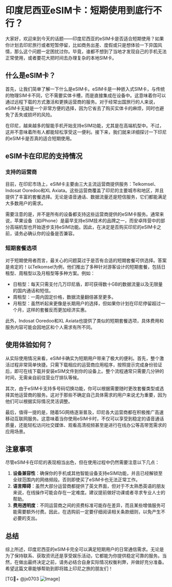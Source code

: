 # 印度尼西亚eSIM卡：短期使用到底行不行？

大家好，欢迎来到今天的话题——印度尼西亚的eSIM卡是否适合短期使用？如果你计划去印尼旅行或者短暂停留，比如商务出差、度假或只是想体验一下异国风情，那么这个问题一定困扰过你。毕竟，谁都不想到了当地才发现自己的手机无法正常使用，或者要花大把时间去办理复杂的本地SIM卡。

## 什么是eSIM卡？

首先，让我们简单了解一下什么是eSIM卡。eSIM卡是一种嵌入式SIM卡，与传统的物理SIM卡不同，它不需要实体卡槽，而是直接集成在设备中。这意味着你可以通过远程下载的方式激活和更换运营商的服务。对于经常出国旅行的人来说，eSIM卡无疑是一个非常方便的选择，因为它省去了购买实体卡的麻烦，同时也避免了丢失或损坏的风险。

在印尼，越来越多的智能手机开始支持eSIM功能，尤其是在高端机型中。不过，这并不意味着所有人都能轻松享受这一便利。接下来，我们就来详细探讨一下印尼的eSIM卡是否真的适合短期使用。

## eSIM卡在印尼的支持情况

### 支持的运营商

目前，在印尼市场上，eSIM卡主要由三大主流运营商提供服务：Telkomsel、Indosat Ooredoo和XL Axiata。这些运营商覆盖了印尼的主要城市和地区，并且提供了丰富的套餐选择。无论是语音通话、数据流量还是短信服务，它们都能满足大多数用户的需求。

需要注意的是，并不是所有的设备都支持这些运营商提供的eSIM卡服务。通常来说，苹果设备（如iPhone）是最早支持eSIM技术的品牌之一，而安卓阵营中的部分高端机型也开始逐步支持eSIM功能。因此，在决定是否购买印尼的eSIM卡之前，请务必确认你的设备是否兼容。

### 短期套餐选项

对于短期使用者而言，最关心的问题莫过于是否有合适的短期套餐可供选择。答案是肯定的！以Telkomsel为例，他们推出了多种针对游客设计的短期套餐，包括日租型、周租型以及月租型等多种方案。例如：

- 日租型：每天只需支付几万印尼盾，即可获得数十GB的数据流量以及无限量的国内通话和短信。
- 周租型：一周内固定价格，数据流量翻倍甚至更多。
- 月租型：虽然听起来更像是长期用户的选择，但如果你计划在印尼停留超过一个月，这样的套餐反而更加经济实惠。

此外，Indosat Ooredoo和XL Axiata也提供了类似的短期套餐选项，具体费用和服务内容可能会因地区和个人需求有所不同。

## 使用体验如何？

从实际使用情况来看，eSIM卡确实为短期用户带来了极大的便利。首先，整个激活过程非常简单快捷。只需下载相应的运营商应用程序，按照提示完成身份验证后，即可在线下载并安装eSIM文件到你的设备上。整个流程通常只需要几分钟的时间，无需亲自前往营业厅排队等候。

其次，由于eSIM卡支持多号码切换功能，你可以根据需要随时更改套餐类型或选择其他运营商的服务。这对于那些不确定自己具体需求的用户来说尤为重要，因为他们可以根据实际情况灵活调整。

最后，值得一提的是，随着5G网络逐渐普及，印尼各大运营商都在积极推广高速移动互联网服务。这意味着当你使用eSIM卡时，不仅可以享受到稳定的语音通话质量，还能轻松访问社交媒体、观看高清视频甚至是进行在线办公等高带宽需求的应用场景。

## 注意事项

尽管eSIM卡在印尼的表现相当出色，但在使用过程中仍然需要注意以下几点：

1. **设备兼容性**：确保你的手机或其他智能设备支持eSIM功能，并且已经解锁至全球范围内的网络频段。否则即使买了eSIM卡也无法正常工作。
2. **语言障碍**：虽然大部分运营商都提供了英文界面，但对于不太熟悉英语的朋友来说，在线操作可能会存在一定难度。建议提前做好功课或者寻求专业人士的帮助。
3. **费用透明度**：不同运营商之间的资费标准可能存在差异，而且某些增值服务可能需要额外付费。因此，在选购前一定要仔细阅读相关条款细则，以免产生不必要的支出。

## 总结

综上所述，印度尼西亚的eSIM卡完全可以满足短期用户的日常通信需求。无论是为了保持联系、获取资讯还是享受娱乐活动，它都能为你提供稳定可靠的服务。当然，在做出最终决定之前，请务必结合自身实际情况权衡利弊，并做好充分准备。希望这篇文章能够帮助到即将踏上印尼之旅的朋友们！

[TG💪+ @jx0703 ![Image](https://github.com/user-attachments/assets/dbca1d08-cadb-493c-b0ec-ad6f7a83f270)]